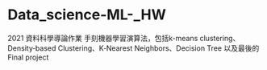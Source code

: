 # Data_science-ML-_HW
2021 資料科學導論作業
手刻機器學習演算法，包括k-means clustering、Density‐based Clustering、K‐Nearest Neighbors、Decision Tree
以及最後的Final project
